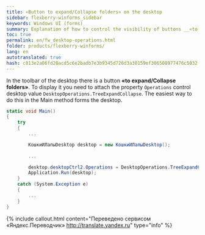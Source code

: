 ```yaml
--- 
title: «Button to expand/Collapse folders» on the desktop 
sidebar: flexberry-winforms_sidebar 
keywords: Windows UI (forms) 
summary: Explanation of how to control the visibility of buttons __«to expand/Collapse folders»__ desktop application example 
toc: true 
permalink: en/fw_desktop-operations.html 
folder: products/flexberry-winforms/ 
lang: en 
autotranslated: true 
hash: c813e2a06fd20acd5c6e2badb7e3b9345d726d3a30159ef306508977476c5032 
--- 
```


In the toolbar of the desktop there is a button __«to expand/Collapse folders»__. To display it you need to attach the property `Operations` control desktop value `DesktopOperations.TreeExpandCollapse`. The easiest way to do this in the Main method forms the desktop. 

```csharp
static void Main()
{
    try
    {
		...

        КошкиИЛапыDesktop desktop = new КошкиИЛапыDesktop();
		
		...  

        desktop.desktopCtrl2.Operations = DesktopOperations.TreeExpandCollapse;
        Application.Run(desktop);
    }
    catch (System.Exception e)
    {
		...
    }
}
```


{% include callout.html content="Переведено сервисом «Яндекс.Переводчик» <http://translate.yandex.ru>" type="info" %}